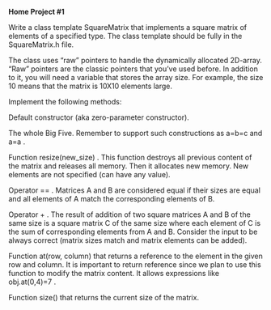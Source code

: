 **Home Project #1**


Write a class template SquareMatrix that implements a square matrix of elements of a specified type. The class template should be fully in the SquareMatrix.h file.

The class uses “raw” pointers to handle the dynamically allocated 2D-array. “Raw” pointers are the classic pointers that you’ve used before. In addition to it, you will need a variable that stores the array size. For example, the size 10 means that the matrix is 10X10 elements large.

Implement the following methods:

Default constructor (aka zero-parameter constructor).

The whole Big Five.
Remember to support such constructions as a=b=c and a=a .

Function resize(new_size) . This function destroys all previous content of the matrix and releases all memory. Then it allocates new memory. New elements are not specified (can have any value).

Operator == . Matrices A and B are considered equal if their sizes are equal and all elements of A match the corresponding elements of B.

Operator + . The result of addition of two square matrices A and B of the same size is a square matrix C of the same size where each element of C is the sum of corresponding elements from A and B.
Consider the input to be always correct (matrix sizes match and matrix elements can be added).

Function at(row, column) that returns a reference to the element in the given row and column. It is important to return reference since we plan to use this function to modify the matrix content. It allows expressions like obj.at(0,4)=7 .

Function size() that returns the current size of the matrix.
